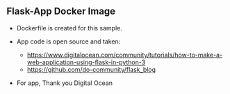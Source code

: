 ## Flask-App Docker Image

- Dockerfile is created for this sample.
- App code is open source and taken:
  - https://www.digitalocean.com/community/tutorials/how-to-make-a-web-application-using-flask-in-python-3
  - https://github.com/do-community/flask_blog

- For app, Thank you Digital Ocean  
